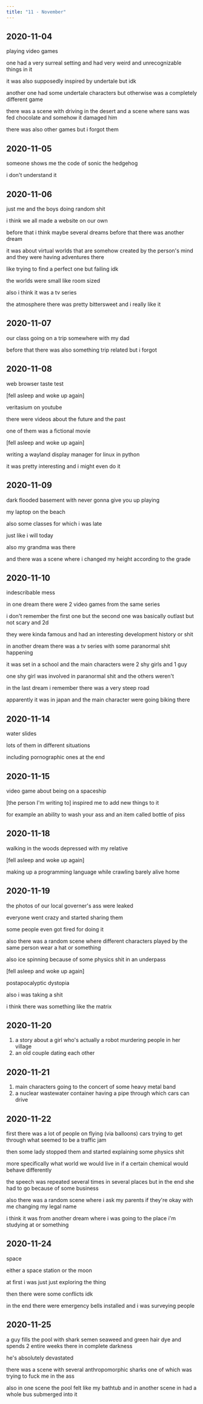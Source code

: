 ```yaml
---
title: "11 - November"
---
```


## 2020-11-04

playing video games

one had a very surreal setting and had very weird and unrecognizable
things in it

it was also supposedly inspired by undertale but idk

another one had some undertale characters but otherwise was a
completely different game

there was a scene with driving in the desert and a scene where sans
was fed chocolate and somehow it damaged him

there was also other games but i forgot them

## 2020-11-05

someone shows me the code of sonic the hedgehog

i don't understand it

## 2020-11-06

just me and the boys doing random shit

i think we all made a website on our own

before that i think maybe several dreams before that there was another
dream

it was about virtual worlds that are somehow created by the person's
mind and they were having adventures there

like trying to find a perfect one but failing idk

the worlds were small like room sized

also i think it was a tv series

the atmosphere there was pretty bittersweet and i really like it

## 2020-11-07

our class going on a trip somewhere with my dad

before that there was also something trip related but i forgot

## 2020-11-08

web browser taste test

[fell asleep and woke up again]

veritasium on youtube

there were videos about the future and the past

one of them was a fictional movie

[fell asleep and woke up again]

writing a wayland display manager for linux in python

it was pretty interesting and i might even do it

## 2020-11-09

dark flooded basement with never gonna give you up playing

my laptop on the beach

also some classes for which i was late

just like i will today

also my grandma was there

and there was a scene where i changed my height according to the grade

## 2020-11-10

indescribable mess

in one dream there were 2 video games from the same series

i don't remember the first one but the second one was basically
outlast but not scary and 2d

they were kinda famous and had an interesting development history or
shit

in another dream there was a tv series with some paranormal shit
happening

it was set in a school and the main characters were 2 shy girls and 1
guy

one shy girl was involved in paranormal shit and the others weren't

in the last dream i remember there was a very steep road

apparently it was in japan and the main character were going biking
there

## 2020-11-14

water slides

lots of them in different situations

including pornographic ones at the end

## 2020-11-15

video game about being on a spaceship

[the person I'm writing to] inspired me to add new things to it

for example an ability to wash your ass and an item called bottle of
piss

## 2020-11-18

walking in the woods depressed with my relative

[fell asleep and woke up again]

making up a programming language while crawling barely alive home

## 2020-11-19

the photos of our local governer's ass were leaked

everyone went crazy and started sharing them

some people even got fired for doing it

also there was a random scene where different characters played by the
same person wear a hat or something

also ice spinning because of some physics shit in an underpass

[fell asleep and woke up again]

postapocalyptic dystopia

also i was taking a shit

i think there was something like the matrix

## 2020-11-20

1. a story about a girl who's actually a robot murdering people in her
   village
2. an old couple dating each other

## 2020-11-21

1. main characters going to the concert of some heavy metal band
2. a nuclear wastewater container having a pipe through which cars can
   drive

## 2020-11-22

first there was a lot of people on flying (via balloons) cars trying
to get through what seemed to be a traffic jam

then some lady stopped them and started explaining some physics shit

more specifically what world we would live in if a certain chemical
would behave differently

the speech was repeated several times in several places but in the end
she had to go because of some business

also there was a random scene where i ask my parents if they're okay
with me changing my legal name

i think it was from another dream where i was going to the place i'm
studying at or something

## 2020-11-24

space

either a space station or the moon

at first i was just just exploring the thing

then there were some conflicts idk

in the end there were emergency bells installed and i was surveying
people

## 2020-11-25

a guy fills the pool with shark semen seaweed and green hair dye and
spends 2 entire weeks there in complete darkness

he's absolutely devastated

there was a scene with several anthropomorphic sharks one of which was
trying to fuck me in the ass

also in one scene the pool felt like my bathtub and in another scene
in had a whole bus submerged into it
